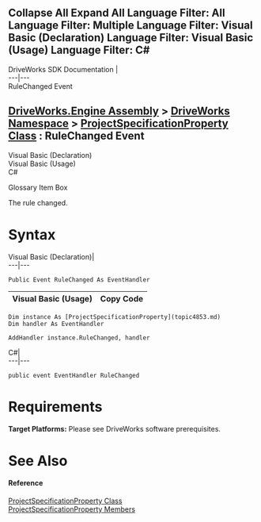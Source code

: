        

 Collapse All Expand All  Language Filter: All  Language Filter: Multiple  Language Filter: Visual Basic (Declaration) Language Filter: Visual Basic (Usage) Language Filter: C#  
---  
DriveWorks SDK Documentation  |   
---|---  
RuleChanged Event   
  
[DriveWorks.Engine Assembly](topic2156.md) > [DriveWorks Namespace](topic2159.md) > [ProjectSpecificationProperty Class](topic4853.md) : RuleChanged Event  
---  
  
Visual Basic (Declaration)    
Visual Basic (Usage)    
C# 

Glossary Item Box

The rule changed. 

# Syntax

Visual Basic (Declaration)|   
---|---  
      
    
    Public Event RuleChanged As EventHandler  
  
Visual Basic (Usage)| Copy Code  
---|---  
      
    
    Dim instance As [ProjectSpecificationProperty](topic4853.md)
    Dim handler As EventHandler
     
    AddHandler instance.RuleChanged, handler  
  
C#|   
---|---  
      
    
    public event EventHandler RuleChanged  
  
# Requirements

**Target Platforms:** Please see DriveWorks software prerequisites.

# See Also

#### Reference

[ProjectSpecificationProperty Class](topic4853.md)   
[ProjectSpecificationProperty Members](topic4854.md)


